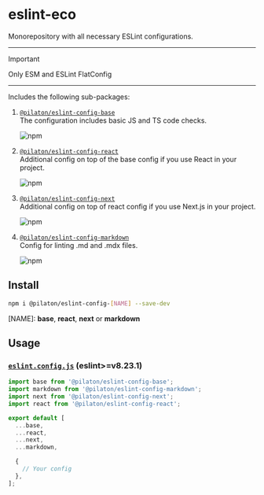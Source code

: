 # eslint-eco

Monorepository with all necessary ESLint configurations.

---

> [!IMPORTANT]
> Only ESM and ESLint FlatConfig

---

Includes the following sub-packages:

1. [`@pilaton/eslint-config-base`](./packages/base/README.md)  
   The configuration includes basic JS and TS code checks.

   ![npm](https://img.shields.io/npm/v/%40pilaton%2Feslint-config-base?style=flat-square&logo=npm&labelColor=%236a6eff&color=%236a6eff)

2. [`@pilaton/eslint-config-react`](./packages/react/README.md)  
   Additional config on top of the base config if you use React in your project.

   ![npm](https://img.shields.io/npm/v/%40pilaton%2Feslint-config-react?style=flat-square&logo=npm&labelColor=%236a6eff&color=%236a6eff)

3. [`@pilaton/eslint-config-next`](./packages/next/README.md)  
   Additional config on top of react config if you use Next.js in your project.

   ![npm](https://img.shields.io/npm/v/%40pilaton%2Feslint-config-next?style=flat-square&logo=npm&labelColor=%236a6eff&color=%236a6eff)

4. [`@pilaton/eslint-config-markdown`](./packages/markdown/README.md)  
   Config for linting .md and .mdx files.

   ![npm](https://img.shields.io/npm/v/%40pilaton%2Feslint-config-markdown?style=flat-square&logo=npm&labelColor=%236a6eff&color=%236a6eff)

## Install

```bash
npm i @pilaton/eslint-config-[NAME] --save-dev
```

[NAME]: **base**, **react**, **next** or **markdown**

## Usage

### [`eslint.config.js`](https://eslint.org/docs/latest/use/configure/configuration-files-new) (eslint>=v8.23.1)

```js
import base from '@pilaton/eslint-config-base';
import markdown from '@pilaton/eslint-config-markdown';
import next from '@pilaton/eslint-config-next';
import react from '@pilaton/eslint-config-react';

export default [
  ...base,
  ...react,
  ...next,
  ...markdown,

  {
    // Your config
  },
];
```
